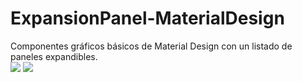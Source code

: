 # ExpansionPanel-MaterialDesign
Componentes gráficos básicos de Material Design con un listado de paneles expandibles.
<br>
![](../master/my_imgs/captura.png)
![](../master/my_imgs/captura1.png)
